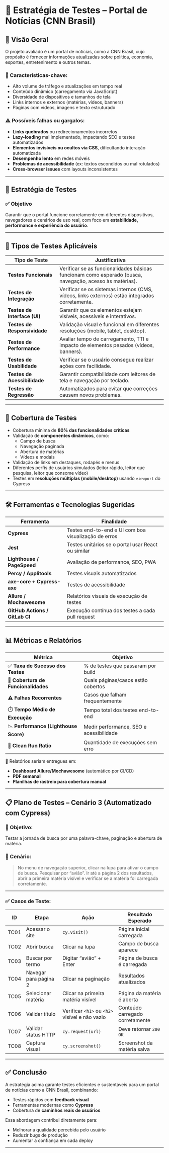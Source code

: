 # 🧪 Estratégia de Testes – Portal de Notícias (CNN Brasil)

## 📌 Visão Geral

O projeto avaliado é um portal de notícias, como a CNN Brasil, cujo propósito é fornecer informações atualizadas sobre política, economia, esportes, entretenimento e outros temas. 

### 🎯 Características-chave:
- Alto volume de tráfego e atualizações em tempo real
- Conteúdo dinâmico (carregamento via JavaScript)
- Diversidade de dispositivos e tamanhos de tela
- Links internos e externos (matérias, vídeos, banners)
- Páginas com vídeos, imagens e texto estruturado

### ⚠️ Possíveis falhas ou gargalos:
- **Links quebrados** ou redirecionamentos incorretos
- **Lazy-loading** mal implementado, impactando SEO e testes automatizados
- **Elementos invisíveis ou ocultos via CSS**, dificultando interação automatizada
- **Desempenho lento** em redes móveis
- **Problemas de acessibilidade** (ex: textos escondidos ou mal rotulados)
- **Cross-browser issues** com layouts inconsistentes

---

## 🧩 Estratégia de Testes

### ✅ Objetivo
Garantir que o portal funcione corretamente em diferentes dispositivos, navegadores e cenários de uso real, com foco em **estabilidade, performance e experiência do usuário**.

---

## 🔎 Tipos de Testes Aplicáveis

| Tipo de Teste         | Justificativa |
|-----------------------|----------------|
| **Testes Funcionais** | Verificar se as funcionalidades básicas funcionam como esperado (busca, navegação, acesso às matérias). |
| **Testes de Integração** | Verificar se os sistemas internos (CMS, vídeos, links externos) estão integrados corretamente. |
| **Testes de Interface (UI)** | Garantir que os elementos estejam visíveis, acessíveis e interativos. |
| **Testes de Responsividade** | Validação visual e funcional em diferentes resoluções (mobile, tablet, desktop). |
| **Testes de Performance** | Avaliar tempo de carregamento, TTI e impacto de elementos pesados (vídeos, banners). |
| **Testes de Usabilidade** | Verificar se o usuário consegue realizar ações com facilidade. |
| **Testes de Acessibilidade** | Garantir compatibilidade com leitores de tela e navegação por teclado. |
| **Testes de Regressão** | Automatizados para evitar que correções causem novos problemas. |

---

## 🧪 Cobertura de Testes

- Cobertura mínima de **80% das funcionalidades críticas**
- Validação de **componentes dinâmicos**, como:
  - Campo de busca
  - Navegação paginada
  - Abertura de matérias
  - Vídeos e modais
- Validação de links em destaques, rodapés e menus
- Diferentes perfis de usuários simulados (leitor rápido, leitor que pesquisa, leitor que consome vídeo)
- Testes em **resoluções múltiplas (mobile/desktop)** usando `viewport` do Cypress

---

## 🛠️ Ferramentas e Tecnologias Sugeridas

| Ferramenta          | Finalidade |
|---------------------|------------|
| **Cypress**         | Testes end-to-end e UI com boa visualização de erros |
| **Jest**            | Testes unitários se o portal usar React ou similar |
| **Lighthouse / PageSpeed** | Avaliação de performance, SEO, PWA |
| **Percy / Applitools** | Testes visuais automatizados |
| **axe-core + Cypress-axe** | Testes de acessibilidade |
| **Allure / Mochawesome** | Relatórios visuais de execução de testes |
| **GitHub Actions / GitLab CI** | Execução contínua dos testes a cada pull request |

---

## 📊 Métricas e Relatórios

| Métrica                         | Objetivo |
|--------------------------------|----------|
| ✅ **Taxa de Sucesso dos Testes**       | % de testes que passaram por build |
| 🧪 **Cobertura de Funcionalidades**     | Quais páginas/casos estão cobertos |
| ⚠️ **Falhas Recorrentes**              | Casos que falham frequentemente |
| ⏱️ **Tempo Médio de Execução**         | Tempo total dos testes end-to-end |
| 📉 **Performance (Lighthouse Score)** | Medir performance, SEO e acessibilidade |
| 🧼 **Clean Run Ratio**                | Quantidade de execuções sem erro |

📁 Relatórios seriam entregues em:
- **Dashboard Allure/Mochawesome** (automático por CI/CD)
- **PDF semanal**
- **Planilhas de rastreio para cobertura manual**

---

## 📋 Plano de Testes – Cenário 3 (Automatizado com Cypress)

### 🎯 Objetivo:
Testar a jornada de busca por uma palavra-chave, paginação e abertura de matéria.

### 🔸 Cenário:
> No menu de navegação superior, clicar na lupa para ativar o campo de busca. Pesquisar por “avião”. Ir até a página 2 dos resultados, abrir a primeira matéria visível e verificar se a matéria foi carregada corretamente.

---

### ✅ Casos de Teste:

| ID | Etapa | Ação | Resultado Esperado |
|----|-------|------|--------------------|
| TC01 | Acessar o site | `cy.visit()` | Página inicial carregada |
| TC02 | Abrir busca | Clicar na lupa | Campo de busca aparece |
| TC03 | Buscar por termo | Digitar “avião” + Enter | Página de busca é carregada |
| TC04 | Navegar para página 2 | Clicar na paginação | Resultados atualizados |
| TC05 | Selecionar matéria | Clicar na primeira matéria visível | Página da matéria é aberta |
| TC06 | Validar título | Verificar `<h1>` ou `<h2>` visível e não vazio | Conteúdo carregado corretamente |
| TC07 | Validar status HTTP | `cy.request(url)` | Deve retornar `200 OK` |
| TC08 | Captura visual | `cy.screenshot()` | Screenshot da matéria salva |

---

## ✅ Conclusão

A estratégia acima garante testes eficientes e sustentáveis para um portal de notícias como a CNN Brasil, combinando:
- Testes rápidos com **feedback visual**
- Ferramentas modernas como **Cypress**
- Cobertura de **caminhos reais de usuários**

Essa abordagem contribui diretamente para:
- Melhorar a qualidade percebida pelo usuário
- Reduzir bugs de produção
- Aumentar a confiança em cada deploy

---
